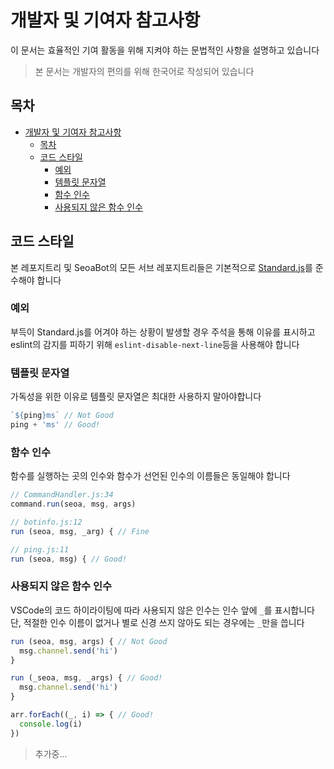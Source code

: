 # 개발자 및 기여자 참고사항
이 문서는 효율적인 기여 활동을 위해 지켜야 하는 문법적인 사항을 설명하고 있습니다
> 본 문서는 개발자의 편의를 위해 한국어로 작성되어 있습니다

## 목차
- [개발자 및 기여자 참고사항](#%ea%b0%9c%eb%b0%9c%ec%9e%90-%eb%b0%8f-%ea%b8%b0%ec%97%ac%ec%9e%90-%ec%b0%b8%ea%b3%a0%ec%82%ac%ed%95%ad)
  - [목차](#%eb%aa%a9%ec%b0%a8)
  - [코드 스타일](#%ec%bd%94%eb%93%9c-%ec%8a%a4%ed%83%80%ec%9d%bc)
    - [예외](#%ec%98%88%ec%99%b8)
    - [템플릿 문자열](#%ed%85%9c%ed%94%8c%eb%a6%bf-%eb%ac%b8%ec%9e%90%ec%97%b4)
    - [함수 인수](#%ed%95%a8%ec%88%98-%ec%9d%b8%ec%88%98)
    - [사용되지 않은 함수 인수](#%ec%82%ac%ec%9a%a9%eb%90%98%ec%a7%80-%ec%95%8a%ec%9d%80-%ed%95%a8%ec%88%98-%ec%9d%b8%ec%88%98)

## 코드 스타일
본 레포지트리 및 SeoaBot의 모든 서브 레포지트리들은 기본적으로
[Standard.js](https://standardjs.com/)를 준수해야 합니다

### 예외
부득이 Standard.js를 어겨야 하는 상황이 발생할 경우 주석을 통해 이유를 표시하고
eslint의 감지를 피하기 위해 `eslint-disable-next-line`등을 사용해야 합니다

### 템플릿 문자열
가독성을 위한 이유로 템플릿 문자열은 최대한 사용하지 말아야합니다
```js
`${ping}ms` // Not Good
ping + 'ms' // Good!
```

### 함수 인수
함수를 실행하는 곳의 인수와 함수가 선언된 인수의 이름들은 동일해야 합니다

```js
// CommandHandler.js:34
command.run(seoa, msg, args)

// botinfo.js:12
run (seoa, msg, _arg) { // Fine

// ping.js:11
run (seoa, msg) { // Good!
```

### 사용되지 않은 함수 인수
VSCode의 코드 하이라이팅에 따라 사용되지 않은 인수는 인수 앞에 `_`를 표시합니다
단, 적절한 인수 이름이 없거나 별로 신경 쓰지 않아도 되는 경우에는 `_`만을 씁니다

```js
run (seoa, msg, args) { // Not Good
  msg.channel.send('hi')
}

run (_seoa, msg, _args) { // Good!
  msg.channel.send('hi')
}

arr.forEach((_, i) => { // Good!
  console.log(i)
})
```

> 추가중...
